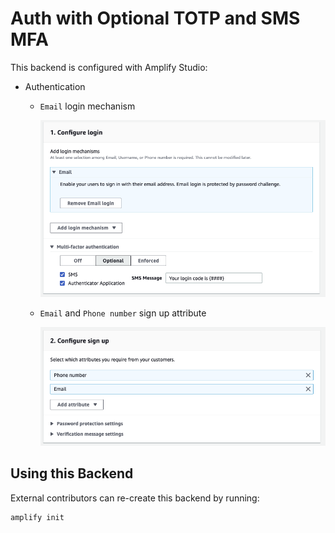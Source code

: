 # Auth with Optional TOTP and SMS MFA

This backend is configured with Amplify Studio:

- Authentication

  - `Email` login mechanism

    ![Screenshot of phone number configuration w/ optional MFAs](screenshot-login.png)

  - `Email` and `Phone number` sign up attribute

    ![Screenshot of phone number sign up attribute](screenshot-signup.png)

## Using this Backend

External contributors can re-create this backend by running:

```shell
amplify init
```
